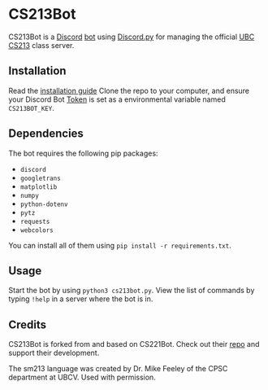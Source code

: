 # CS213Bot

CS213Bot is a [Discord](https://discord.com/) [bot](https://discord.com/developers/docs/intro) using [Discord.py](https://discordpy.readthedocs.io/en/latest/) for managing the official [UBC CS213](https://www.ubc.ca/) class server.

## Installation

Read the [installation guide](instructions/INSTRUCTIONS.md) Clone the repo to your computer, and ensure your Discord Bot [Token](https://discord.com/developers/docs/intro) is set as a environmental variable named `CS213BOT_KEY`.

## Dependencies

The bot requires the following pip packages: 
- `discord` 
- `googletrans`
- `matplotlib`
- `numpy`
- `python-dotenv`
- `pytz`
- `requests`
- `webcolors`

You can install all of them using `pip install -r requirements.txt`.

## Usage

Start the bot by using `python3 cs213bot.py`. 
View the list of commands by typing `!help` in a server where the bot is in.

## Credits

CS213Bot is forked from and based on CS221Bot. Check out their [repo](https://github.com/Person314159/cs221bot) and support their development.

The sm213 language was created by Dr. Mike Feeley of the CPSC department at UBCV. Used with permission.
